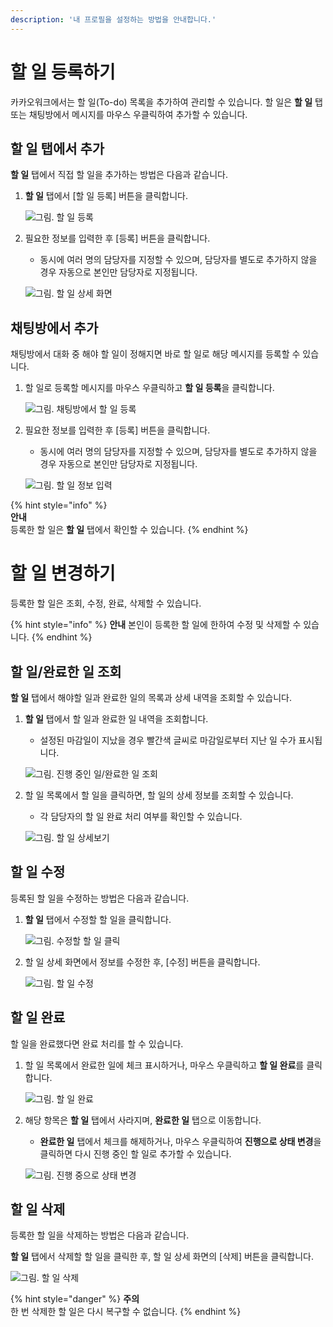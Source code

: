 ```yaml
---
description: '내 프로필을 설정하는 방법을 안내합니다.'
---
```


# 할 일 등록하기

카카오워크에서는 할 일(To-do) 목록을 추가하여 관리할 수 있습니다. 할 일은 **할 일** 탭 또는 채팅방에서 메시지를 마우스 우클릭하여 추가할 수 있습니다. 

## 할 일 탭에서 추가
**할 일** 탭에서 직접 할 일을 추가하는 방법은 다음과 같습니다.

1. **할 일** 탭에서 [할 일 등록] 버튼을 클릭합니다. 
    
    ![그림. 할 일 등록](https://t1.kakaocdn.net/service_kep_docpublish/Figma/kakao%20work%20%EC%82%AC%EC%9A%A9%EC%9E%90/%ED%95%A0%20%EC%9D%BC%20%EB%93%B1%EB%A1%9D.png)
    
2. 필요한 정보를 입력한 후 [등록] 버튼을 클릭합니다.
    - 동시에 여러 명의 담당자를 지정할 수 있으며, 담당자를 별도로 추가하지 않을 경우 자동으로 본인만 담당자로 지정됩니다.
    
    ![그림. 할 일 상세 화면](https://t1.kakaocdn.net/service_kep_docpublish/Figma/kakao%20work%20%EC%82%AC%EC%9A%A9%EC%9E%90/%ED%95%A0%20%EC%9D%BC%20%EC%83%81%EC%84%B8%20%ED%99%94%EB%A9%B4.png)
    

## 채팅방에서 추가

채팅방에서 대화 중 해야 할 일이 정해지면 바로 할 일로 해당 메시지를 등록할 수 있습니다.

1. 할 일로 등록할 메시지를 마우스 우클릭하고 **할 일 등록**을 클릭합니다.
    
    ![그림. 채팅방에서 할 일 등록](https://t1.kakaocdn.net/service_kep_docpublish/Figma/kakao%20work%20%EC%82%AC%EC%9A%A9%EC%9E%90/%EC%B1%84%ED%8C%85%EB%B0%A9%EC%97%90%EC%84%9C%20%ED%95%A0%20%EC%9D%BC%20%EB%93%B1%EB%A1%9D.png)
    
    
2. 필요한 정보를 입력한 후 [등록] 버튼을 클릭합니다.
    - 동시에 여러 명의 담당자를 지정할 수 있으며, 담당자를 별도로 추가하지 않을 경우 자동으로 본인만 담당자로 지정됩니다.
    
    ![그림. 할 일 정보 입력](https://t1.kakaocdn.net/service_kep_docpublish/Figma/kakao%20work%20%EC%82%AC%EC%9A%A9%EC%9E%90/%ED%95%A0%20%EC%9D%BC%20%EC%A0%95%EB%B3%B4%20%EC%9E%85%EB%A0%A5.png)


{% hint style="info" %}    
**안내**<br>
등록한 할 일은 **할 일** 탭에서 확인할 수 있습니다.
{% endhint %}

# 할 일 변경하기

등록한 할 일은 조회, 수정, 완료, 삭제할 수 있습니다.


{% hint style="info" %}
**안내**
본인이 등록한 할 일에 한하여 수정 및 삭제할 수 있습니다.
{% endhint %}


## 할 일/완료한 일 조회

**할 일** 탭에서 해야할 일과 완료한 일의 목록과 상세 내역을 조회할 수 있습니다.

1. **할 일** 탭에서 할 일과 완료한 일 내역을 조회합니다. 
    - 설정된 마감일이 지났을 경우 빨간색 글씨로 마감일로부터 지난 일 수가 표시됩니다.
    
    ![그림. 진행 중인 일/완료한 일 조회](https://t1.kakaocdn.net/service_kep_docpublish/Figma/kakao%20work%20%EC%82%AC%EC%9A%A9%EC%9E%90/%EC%99%84%EB%A3%8C%20%ED%95%A0%20%EC%9D%BC%20%EC%A1%B0%ED%9A%8C.png)
    
    
2. 할 일 목록에서 할 일을 클릭하면, 할 일의 상세 정보를 조회할 수 있습니다.
    - 각 담당자의 할 일 완료 처리 여부를 확인할 수 있습니다.
    
    ![그림. 할 일 상세보기](https://t1.kakaocdn.net/service_kep_docpublish/Figma/kakao%20work%20%EC%82%AC%EC%9A%A9%EC%9E%90/%ED%95%A0%20%EC%9D%BC%20%EC%83%81%EC%84%B8%EB%B3%B4%EA%B8%B0.png)
    
    

## 할 일 수정

등록된 할 일을 수정하는 방법은 다음과 같습니다.

1. **할 일** 탭에서 수정할 할 일을 클릭합니다.
    
    ![그림. 수정할 할 일 클릭](https://t1.kakaocdn.net/service_kep_docpublish/Figma/kakao%20work%20%EC%82%AC%EC%9A%A9%EC%9E%90/%EC%88%98%EC%A0%95%ED%95%A0%20%ED%95%A0%20%EC%9D%BC%20%ED%81%B4%EB%A6%AD.png)
    
    
2. 할 일 상세 화면에서 정보를 수정한 후, [수정] 버튼을 클릭합니다.
    
    ![그림. 할 일 수정](https://t1.kakaocdn.net/service_kep_docpublish/Figma/kakao%20work%20%EC%82%AC%EC%9A%A9%EC%9E%90/%ED%95%A0%20%EC%9D%BC%20%EC%88%98%EC%A0%95.png)


## 할 일 완료

할 일을 완료했다면 완료 처리를 할 수 있습니다.

1. 할 일 목록에서 완료한 일에 체크 표시하거나, 마우스 우클릭하고 **할 일 완료**를 클릭합니다. 
    
    ![그림. 할 일 완료](https://t1.kakaocdn.net/service_kep_docpublish/Figma/kakao%20work%20%EC%82%AC%EC%9A%A9%EC%9E%90/%ED%95%A0%EC%9D%BC%20%EC%99%84%EB%A3%8C.png)


1. 해당 항목은 **할 일** 탭에서 사라지며, **완료한 일** 탭으로 이동합니다.
    - **완료한 일** 탭에서 체크를 해제하거나, 마우스 우클릭하여 **진행으로 상태 변경**을 클릭하면 다시 진행 중인 할 일로 추가할 수 있습니다.
    
    ![그림. 진행 중으로 상태 변경](https://t1.kakaocdn.net/service_kep_docpublish/Figma/kakao%20work%20%EC%82%AC%EC%9A%A9%EC%9E%90/%EC%A7%84%ED%96%89%20%EC%A4%91%EC%9C%BC%EB%A1%9C%20%EC%83%81%ED%83%9C%20%EB%B3%80%EA%B2%BD.png)

    
## 할 일 삭제

등록한 할 일을 삭제하는 방법은 다음과 같습니다.

**할 일** 탭에서 삭제할 할 일을 클릭한 후, 할 일 상세 화면의 [삭제] 버튼을 클릭합니다.

![그림. 할 일 삭제](https://t1.kakaocdn.net/service_kep_docpublish/Figma/kakao%20work%20%EC%82%AC%EC%9A%A9%EC%9E%90/%ED%95%A0%20%EC%9D%BC%20%EC%82%AD%EC%A0%9C.png)


{% hint style="danger" %}
**주의**<br>
한 번 삭제한 할 일은 다시 복구할 수 없습니다.
{% endhint %}
